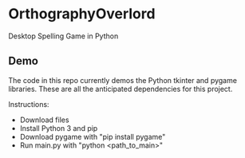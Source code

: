 # OrthographyOverlord
Desktop Spelling Game in Python

## Demo
The code in this repo currently demos the Python tkinter and pygame libraries. These are all the anticipated dependencies for this project.

Instructions:
- Download files
- Install Python 3 and pip
- Download pygame with "pip install pygame"
- Run main.py with "python <path_to_main>"
